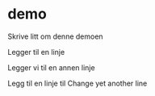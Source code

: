 # demo

Skrive litt om denne demoen

Legger til en linje

Legger vi til en annen linje

Legg til en linje til
Change yet another line